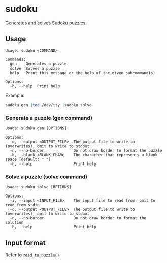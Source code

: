 # sudoku

Generates and solves Sudoku puzzles.

## Usage

```
Usage: sudoku <COMMAND>

Commands:
  gen    Generates a puzzle
  solve  Solves a puzzle
  help   Print this message or the help of the given subcommand(s)

Options:
  -h, --help  Print help
```

Example:
```bash
sudoku gen |tee /dev/tty |sudoku solve
```

### Generate a puzzle (gen command)

```
Usage: sudoku gen [OPTIONS]

Options:
  -o, --output <OUTPUT_FILE>  The output file to write to (overwrites), omit to write to stdout
  -n, --no-border             Do not draw border to format the puzzle
  -b, --blank <BLANK_CHAR>    The character that represents a blank space [default: " "]
  -h, --help                  Print help
```

### Solve a puzzle (solve command)

```
Usage: sudoku solve [OPTIONS]

Options:
  -i, --input <INPUT_FILE>    The input file to read from, omit to read from stdin
  -o, --output <OUTPUT_FILE>  The output file to write to (overwrites), omit to write to stdout
  -n, --no-border             Do not draw border to format the solution
  -h, --help                  Print help
```

## Input format

Refer to [`read_to_puzzle()`](target/doc/sudoku/prelude/fn.read_to_puzzle.html).
